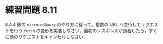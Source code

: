 # 練習問題 8.11

8.4.4 節の `mirroredQuery` のやり方に従って，複数の URL へ並行してリクエストを行う
`fetch` の変形を実装しなさい．最初のレスポンスが到着したら，すぐに他のリクエストをキャンセルしなさい．
